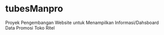 # tubesManpro
Proyek Pengembangan Website untuk Menampilkan Informasi/Dahsboard Data Promosi Toko Ritel
